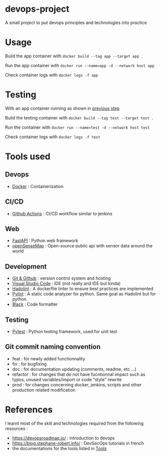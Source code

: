 # devops-project
A small project to put devops principles and technologies into practice

# Usage

Build the app container with ```docker build --tag app --target app .```

Run the app container with ```docker run --name=app -d --network host app```

Check container logs with ```docker logs -f app```

# Testing

With an app container running as shown in [previous step](#usage)

Build the testing container with ```docker build --tag test --target test .```

Run the container with ```docker run --name=test -d --network host test```

Check container logs with ```docker logs -f test```

# Tools used

## Devops
- [Docker](https://docs.docker.com/) : Containerization

## CI/CD
- [Github Actions](https://github.com/features/actions) : CI/CD workflow similar to jenkins

## Web
- [FastAPI](https://fastapi.tiangolo.com/) : Python web framework
- [openSenseMap](https://opensensemap.org/) : Open-source public api with sensor data around the world

## Development
- [Git & Github](https://github.com/) : version control system and hosting
- [Visual Studio Code](https://code.visualstudio.com/) : IDE (not really and IDE but kinda)
- [Hadolint](https://github.com/hadolint/hadolint) : A dockerfile linter to ensure best practices are implemented
- [Pylint](https://pypi.org/project/pylint/) : A static code analyzer for python. Same goal as Hadolint but for python
- [Black](https://github.com/psf/black) : Code formatter

## Testing
- [Pytest](https://docs.pytest.org/en/stable/) : Python testing framework, used for unit test

## Git commit naming convention
- feat : for newly added functionnality
- fix : for bugfixing
- doc : for documentation updating (comments, readme, etc ...)
- refactor : for changes that do not have fucntionnal impact such as typos, unused variables/import or code "style" rewrite
- prod : for changes concerning docker, jenkins, scripts and other production related modification

# References

I learnt most of the skill and technologies required from the following resources :
- https://devopsroadmap.io/ : introduction to devops
- https://blog.stephane-robert.info/ : DevSecOps tutorials in french
- the documentations for the tools listed in [Tools](#tools-used)
